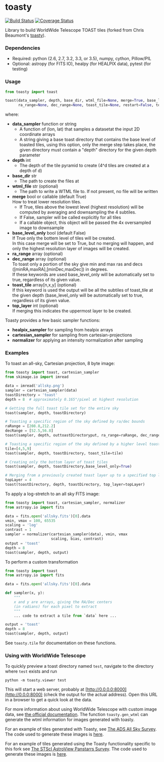 toasty
======

[![Build Status](https://travis-ci.com/WorldWideTelescope/toasty.svg?branch=master)](https://travis-ci.com/WorldWideTelescope/toasty)
[![Coverage Status](https://coveralls.io/repos/github/WorldWideTelescope/toasty/badge.svg?branch=master)](https://coveralls.io/github/WorldWideTelescope/toasty?branch=master)

Library to build WorldWide Telescope TOAST tiles (forked from Chris Beaumont's [toasty](https://github.com/ChrisBeaumont/toasty)).


### Dependencies
 * Required: python (2.6, 2.7, 3.2, 3.3, or 3.5), numpy, cython, Pillow/PIL
 * Optional: astropy (for FITS IO), healpy (for HEALPIX data), pytest (for testing)

### Usage

```python
from toasty import toast

toast(data_sampler, depth, base_dir, wtml_file=None, merge=True, base_level_only=False, 
      ra_range=None, dec_range=None, toast_tile=None, restart=False, top_layer=0)
```

where:

  * **data_sampler** function or string  
    - A function of (lon, lat) that samples a datasetat the input 2D coordinate arrays
    - A string giving a base toast directory that contains the base level of toasted tiles, using this option, only the merge step takes place, the given directory must contain a "depth" directory for the given depth parameter
  * **depth** int
    - The depth of the tile pyramid to create (4^d tiles are created at a depth of d)
  * **base_dir** str
    - The path to create the files at
  * **wtml_file** str (optional)
    - The path to write a WTML file to. If not present, no file will be written
  * **merge** bool or callable (default True)  
     How to treat lower resolution tiles.
    - If True, tiles above the lowest level (highest resolution) will be computed by averaging and downsampling the 4 subtiles.
    - If False, sampler will be called explicitly for all tiles
    - If a callable object, this object will be passed the 4x oversampled image to downsample
  * **base_level_only** bool (default False)  
     If True only the bottem level of tiles will be created.  
     In this case merge will be set to True, but no merging will happen, and only the highest resolution layer of images will be created.
  * **ra_range** array (optional)
  * **dec_range** array (optional)  
     To toast only a portion of the sky give min and max ras and decs ([minRA,maxRA],[minDec,maxDec]) in degrees.  
     If these keywords are used base_level_only will be automatically set to true, regardless of its given value.
  * **toast_tile** array\[n,x,y\] (optional)  
     If this keyword is used the output will be all the subtiles of toast_tile at the given depth (base_level_only will be automatically set to true, regardless of its given value.
  * **top_layer** int (optional)  
     If merging this indicates the uppermost layer to be created.




Toasty provides a few basic sampler functions:

  * **healpix_sampler** for sampling from healpix arrays
  * **cartesian_sampler** for sampling from cartesian-projections
  * **normalizer** for applying an intensity normalization after sampling

### Examples

To toast an all-sky, Cartesian projection, 8 byte image:

```python
from toasty import toast, cartesian_sampler
from skimage.io import imread

data = imread('allsky.png')
sampler = cartesian_sampler(data)
toastDirectory = 'toast'
depth = 8  # approximately 0.165"/pixel at highest resolution

# Getting the full toast tile set for the entire sky
toast(sampler, depth, toastDirectory)

# Toasting a specific region of the sky defined by ra/dec bounds
raRange = [208.8,212.2]
decRange = [52.5,56.8]
toast(sampler, depth, outtoastDirectoryput, ra_range=raRange, dec_range=decRange)

# Toasting a specific region of the sky defined by a higher level toast tile
tile=[4,5,9]
toast(sampler, depth, toastDirectory, toast_tile=tile)

# Creating only the bottom layer of toast tiles
toast(sampler, depth, toastDirectory,base_level_only=True)

# Merging from a previously created toast layer up to a specified top layer
topLayer = 4
toast(toastDirectory, depth, toastDirectory, top_layer=topLayer)
```

To apply a log-stretch to an all sky FITS image:

```python
from toasty import toast, cartesian_sampler, normalizer
from astropy.io import fits

data = fits.open('allsky.fits')[0].data
vmin, vmax = 100, 65535
scaling = 'log'
contrast = 1
sampler = normalizer(cartesian_sampler(data), vmin, vmax
                     scaling, bias, contrast)
output = 'toast'
depth = 8
toast(sampler, depth, output)
```

To perform a custom transformation

```python
from toasty import toast
from astropy.io import fits

data = fits.open('allsky.fits')[0].data

def sampler(x, y):
    """
    x and y are arrays, giving the RA/Dec centers
    (in radians) for each pixel to extract
    """
    ... code to extract a tile from `data` here ...

output = 'toast'
depth = 8
toast(sampler, depth, output)
```

See ``toasty.tile`` for documentation on these functions.

### Using with WorldWide Telescope
To quickly preview a toast directory named `test`, navigate to the directory
where `test` exists and run

```
python -m toasty.viewer test
```

This will start a web server, probably at [http://0.0.0.0:8000](http://0.0.0:8000) (check the output for the actual address). Open this URL in a browser to get a quick look at the data.

For more information about using WorldWide Telescope with custom image data,
see [the official documentation](http://www.worldwidetelescope.org/Docs/worldwidetelescopedatafilesreference.html). The function `toasty.gen_wtml` can generate the wtml information for images generated with toasty.

For an example of tiles generated with Toasty, see [The ADS All Sky Survey](http://adsass.org/wwt). The code used to generate these images is [here](https://github.com/ChrisBeaumont/adsass/blob/master/toast/toast.py).

For an example of tiles generated using the Toasty functionality specific to this fork see [The STScI AstroView Panstarrs Survey](https://mast.stsci.edu/portal/Mashup/Clients/AstroView/AstroView.html?debug&avSurveyType=PANSTARRS). The code used to generate these images is [here](https://github.com/ceb8/toastPanstarrs).
